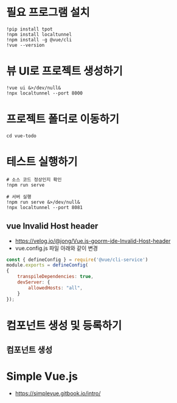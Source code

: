 # 필요 프로그램 설치
```
!pip install tpot
!npm install localtunnel
!npm install -g @vue/cli
!vue --version

```

# 뷰 UI로 프로젝트 생성하기
```
!vue ui &>/dev/null&
!npx localtunnel --port 8000

```
# 프로젝트 폴더로 이동하기
```
cd vue-todo

```

# 테스트 실행하기
```
# 소스 코드 정상인지 확인
!npm run serve

# 서버 실행
!npm run serve &>/dev/null&
!npx localtunnel --port 8081

```

## vue Invalid Host header
- https://velog.io/@jong/Vue.js-goorm-ide-Invalid-Host-header
- vue.config.js 파일 아래와 같이 변경

```javascript
const { defineConfig } = require('@vue/cli-service')
module.exports = defineConfig(
{
    transpileDependencies: true,
    devServer: {
        allowedHosts: "all",
    }    
});

```

# 컴포넌트 생성 및 등록하기
## 컴포넌트 생성


# Simple Vue.js
- https://simplevue.gitbook.io/intro/
